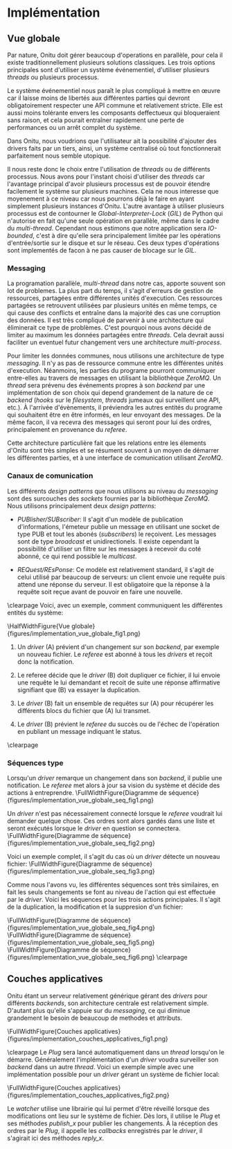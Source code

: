 # Implémentation


## Vue globale

Par nature, Onitu doit gérer beaucoup d'operations en parallèle, pour cela il existe traditionnellement plusieurs solutions classiques. Les trois options principales sont d'utiliser un système événementiel, d'utiliser plusieurs *threads* ou plusieurs processus.

Le système événementiel nous paraît le plus compliqué à mettre en œuvre car il laisse moins de libertés aux différentes parties qui devront obligatoirement respecter une API commune et relativement stricte.
Elle est aussi moins tolérante envers les composants deffectueux qui bloqueraient sans raison, et cela pourait entraîner rapidement une perte de performances ou un arrêt complet du système.

Dans Onitu, nous voudrions que l'utilisateur ait la possibilité d'ajouter des drivers faits par un tiers, ainsi, un système centralisé où tout fonctionnerait parfaitement nous semble utopique.

Il nous reste donc le choix entre l'utilisation de *threads* ou de différents processus. Nous avons pour l'instant choisi d'utiliser des *threads* car l'avantage principal d'avoir plusieurs processus est de pouvoir étendre facilement le système sur plusieurs machines. Cela ne nous interesse que moyenement à ce niveau car nous pourrons déjà le faire en ayant simplement plusieurs instances d'Onitu.
L'autre avantage à utiliser plusieurs processus est de contourner le *Global-Interpreter-Lock* (*GIL*) de Python qui n'autorise en fait qu'une seule opération en parallèle, même dans le cadre du *multi-thread*.
Cependant nous estimons que notre application sera *IO-bounded*, c'est à dire qu'elle sera principalement limitée par les opérations d'entrée/sortie sur le disque et sur le réseau. Ces deux types d'opérations sont implementés de facon à
ne pas causer de blocage sur le *GIL*.

### Messaging

La programation parallèle, *multi-thread* dans notre cas, apporte souvent son lot de problemes. La plus part du temps, il s'agit d'erreurs de gestion de ressources, partagées entre différentes unités d'execution.
Ces ressources partagées se retrouvent utilisées par plusieurs unités en même temps, ce qui cause des conflicts et entraîne dans la majorité des cas une corruption des données.
Il est très compliqué de parvenir à une architecture qui éliminerait ce type de problèmes. C'est pourquoi nous avons décidé de limiter au maximum les données partagées entre *threads*. Cela devrait aussi faciliter un eventuel futur changement vers une architecture *multi-process*.

Pour limiter les données communes, nous utilisons une architecture de type *messaging*.
Il n'y as pas de ressource commune entre les différentes unités d'execution. Néanmoins, les parties du programe pourront communiquer entre-elles au travers de messages en utilisant la bibliothèque *ZeroMQ*.
Un *thread* sera prévenu des événements propres à son *backend* par une implémentation de son choix qui depend grandement de la nature de ce *backend* (*hooks* sur le *filesystem*, *threads* jumeaux qui surveillent une API, etc.).
À l'arrivée d'évènements, il préviendra les autres entités du programe qui souhaitent être en être informés, en leur envoyant des messages.
De la même facon, il va recevra des messages qui seront pour lui des ordres, principalement en provenance du *referee*.

Cette architecture particulière fait que les relations entre les élements d'Onitu sont très simples et se résument souvent à un moyen de démarrer les différentes parties, et à une interface de comunication utilisant *ZeroMQ*.

### Canaux de comunication

Les différents *design patterns* que nous utilisons au niveau du *messaging* sont des surcouches des *sockets* fournies par la bibliothèque *ZeroMQ*. Nous utilisons principalement deux *design patterns*:

* *PUBlisher/SUBscriber*: Il s'agit d'un modèle de publication d'informations, l'émeteur publie un message en utilisant une socket de type PUB et tout les abonés (*subscribers*) le reçoivent. Les messages sont de type *broadcast* et unidirectionels. Il existe cependant la possibilité d'utiliser un filtre sur les messages à recevoir du coté abonné, ce qui rend possible le *multicast*.

* *REQuest/REsPonse*: Ce modèle est relativement standard, il s'agit de celui utilisé par beaucoup de serveurs: un client envoie une requête puis attend une réponse du serveur. Il est obligatoire que la réponse à la requête soit reçue avant de pouvoir en faire une nouvelle.

\clearpage
Voici, avec un exemple, comment communiquent les différentes entités du système:

\HalfWidthFigure{Vue globale}{figures/implementation_vue_globale_fig1.png}

1. Un *driver* (A) prévient d'un changement sur son *backend*, par exemple un nouveau fichier. Le *referee* est abonné à tous les *drivers* et reçoit donc la notification.

2. Le referee décide que le *driver* (B) doit dupliquer ce fichier, il lui envoie une requête le lui demandant et recoit de suite une réponse affirmative signifiant que (B) va essayer la duplication.

3. Le *driver* (B) fait un ensemble de requêtes sur (A) pour récupérer les différents blocs du fichier que (A) lui transmet.

4. Le *driver* (B) prévient le *referee* du succès ou de l'échec de l'opération en publiant un message indiquant le status.

\clearpage

### Séquences type

Lorsqu'un *driver* remarque un changement dans son *backend*, il publie une notification.
Le *referee* met alors à jour sa vision du système et décide des actions à entreprendre.
\FullWidthFigure{Diagramme de séquence}{figures/implementation_vue_globale_seq_fig1.png}

Un *driver* n'est pas nécessairement connecté lorsque le *referee* voudrait lui demander quelque chose. Ces ordres sont alors gardés dans une liste et seront exécutés lorsque le *driver* en question se connectera.
\FullWidthFigure{Diagramme de séquence}{figures/implementation_vue_globale_seq_fig2.png}

Voici un exemple complet, il s'agit du cas où un *driver* détecte un nouveau fichier:
\FullWidthFigure{Diagramme de séquence}{figures/implementation_vue_globale_seq_fig3.png}

Comme nous l'avons vu, les différentes séquences sont très similaires, en fait les seuls changements se font au niveau de l'action qui est effectuée par le *driver*. Voici les séquences pour les trois actions principales. Il s'agit de la duplication, la modification et la suppresion d'un fichier:

\FullWidthFigure{Diagramme de séquence}{figures/implementation_vue_globale_seq_fig4.png}
\FullWidthFigure{Diagramme de séquence}{figures/implementation_vue_globale_seq_fig5.png}
\FullWidthFigure{Diagramme de séquence}{figures/implementation_vue_globale_seq_fig6.png}
\clearpage

## Couches applicatives

Onitu étant un serveur relativement générique gérant des *drivers* pour différents *backends*, son architecture centrale est relativement simple. D'autant plus qu'elle s'appuie sur du *messaging*, ce qui diminue grandement le besoin de beaucoup de methodes et attributs.

\FullWidthFigure{Couches applicatives}{figures/implementation_couches_applicatives_fig1.png}

\clearpage
Le *Plug* sera lancé automatiquement dans un *thread* lorsqu'on le démarre. Généralement l'implémentation d'un *driver* voudra surveiller son *backend* dans un autre *thread*. Voici un exemple simple avec une implémentation possible pour un *driver* gérant un système de fichier local:

\FullWidthFigure{Couches applicatives}{figures/implementation_couches_applicatives_fig2.png}

Le *watcher* utilise une librairie qui lui permet d'être réveillé lorsque des modifications ont lieu sur le système de fichier. Dès lors, il utilise le *Plug* et ses méthodes *publish_x* pour publier les changements.
À la réception des ordres par le *Plug*, il appelle les *callbacks* enregistrés par le *driver*, il s'agirait ici des méthodes *reply_x*.

